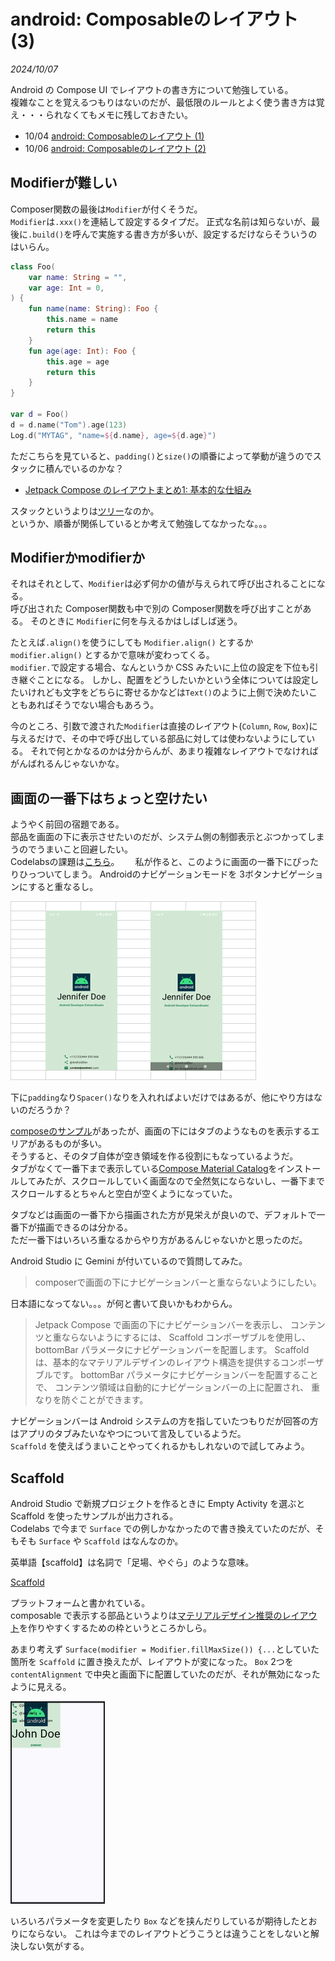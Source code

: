 # android: Composableのレイアウト (3)

<i>2024/10/07</i>

Android の Compose UI でレイアウトの書き方について勉強している。  
複雑なことを覚えるつもりはないのだが、最低限のルールとよく使う書き方は覚え・・・られなくてもメモに残しておきたい。

* 10/04 [android: Composableのレイアウト (1)](/2024/10/20241004-and.html)
* 10/06 [android: Composableのレイアウト (2)](/2024/10/20241006-and.html)

## Modifierが難しい

Composer関数の最後は`Modifier`が付くそうだ。  
`Modifier`は`.xxx()`を連結して設定するタイプだ。
正式な名前は知らないが、最後に`.build()`を呼んで実施する書き方が多いが、設定するだけならそういうのはいらん。

```kotlin
class Foo(
    var name: String = "",
    var age: Int = 0,
) {
    fun name(name: String): Foo {
        this.name = name
        return this
    }
    fun age(age: Int): Foo {
        this.age = age
        return this
    }
}

var d = Foo()
d = d.name("Tom").age(123)
Log.d("MYTAG", "name=${d.name}, age=${d.age}")
```

ただこちらを見ていると、`padding()`と`size()`の順番によって挙動が違うのでスタックに積んでいるのかな？

* [Jetpack Compose のレイアウトまとめ1: 基本的な仕組み](https://zenn.dev/wm3/articles/f7393d910fa312#padding-%E3%81%AE%E5%91%BC%E3%81%B3%E5%87%BA%E3%81%97%E9%A0%86%E5%BA%8F%E3%82%92%E5%A4%89%E3%81%88%E3%81%A6%E3%81%BF%E3%82%8B)

スタックというよりは[ツリー](https://developer.android.com/develop/ui/compose/layouts/constraints-modifiers?hl=ja)なのか。  
というか、順番が関係しているとか考えて勉強してなかったな。。。  

## Modifierかmodifierか

それはそれとして、`Modifier`は必ず何かの値が与えられて呼び出されることになる。  
呼び出された Composer関数も中で別の Composer関数を呼び出すことがある。
そのときに `Modifier`に何を与えるかはしばしば迷う。

たとえば`.align()`を使うにしても `Modifier.align()` とするか `modifier.align()` とするかで意味が変わってくる。  
`modifier.`で設定する場合、なんというか CSS みたいに上位の設定を下位も引き継ぐことになる。
しかし、配置をどうしたいかという全体については設定したいけれども文字をどちらに寄せるかなどは`Text()`のように上側で決めたいこともあればそうでない場合もあろう。

今のところ、引数で渡された`Modifier`は直接のレイアウト(`Column`, `Row`, `Box`)に与えるだけで、その中で呼び出している部品に対しては使わないようにしている。
それで何とかなるのかは分からんが、あまり複雑なレイアウトでなければがんばれるんじゃないかな。

## 画面の一番下はちょっと空けたい

ようやく前回の宿題である。  
部品を画面の下に表示させたいのだが、システム側の制御表示とぶつかってしまうのでうまいこと回避したい。  
Codelabsの課題は[こちら](https://developer.android.com/codelabs/basic-android-kotlin-compose-business-card?hl=ja&continue=https%3A%2F%2Fdeveloper.android.com%2Fcourses%2Fpathways%2Fandroid-basics-compose-unit-1-pathway-3%3Fhl%3Dja%23codelab-https%3A%2F%2Fdeveloper.android.com%2Fcodelabs%2Fbasic-android-kotlin-compose-business-card#0)。　　
私が作ると、このように画面の一番下にぴったりひっついてしまう。
Androidのナビゲーションモードを 3ボタンナビゲーションにすると重なるし。

![image](20241007a-1.png)

下に`padding`なり`Spacer()`なりを入れればよいだけではあるが、他にやり方はないのだろうか？

[composeのサンプル](https://github.com/android/compose-samples)があったが、画面の下にはタブのようなものを表示するエリアがあるものが多い。  
そうすると、そのタブ自体が空き領域を作る役割にもなっているようだ。  
タブがなくて一番下まで表示している[Compose Material Catalog](https://play.google.com/store/apps/details?id=androidx.compose.material.catalog)をインストールしてみたが、スクロールしていく画面なので全然気にならないし、一番下までスクロールするとちゃんと空白が空くようになっていた。

タブなどは画面の一番下から描画された方が見栄えが良いので、デフォルトで一番下が描画できるのは分かる。  
ただ一番下はいろいろ重なるからやり方があるんじゃないかと思ったのだ。

Android Studio に Gemini が付いているので質問してみた。

> composerで画面の下にナビゲーションバーと重ならないようにしたい。

日本語になってない。。。が何と書いて良いかもわからん。

> Jetpack Compose で画面の下にナビゲーションバーを表示し、 コンテンツと重ならないようにするには、 Scaffold コンポーザブルを使用し、bottomBar パラメータにナビゲーションバーを配置します。 
> Scaffold は、基本的なマテリアルデザインのレイアウト構造を提供するコンポーザブルです。 bottomBar パラメータにナビゲーションバーを配置することで、 コンテンツ領域は自動的にナビゲーションバーの上に配置され、 重なりを防ぐことができます。 

ナビゲーションバーは Android システムの方を指していたつもりだが回答の方はアプリのタブみたいなやつについて言及しているようだ。  
`Scaffold` を使えばうまいことやってくれるかもしれないので試してみよう。

## Scaffold

Android Studio で新規プロジェクトを作るときに Empty Activity を選ぶと Scaffold を使ったサンプルが出力される。  
Codelabs で今まで `Surface` での例しかなかったので書き換えていたのだが、そもそも `Surface` や `Scaffold` はなんなのか。

英単語【scaffold】は名詞で「足場、やぐら」のような意味。

[Scaffold](https://developer.android.com/develop/ui/compose/components/scaffold?hl=ja)

プラットフォームと書かれている。  
composable で表示する部品というよりは[マテリアルデザイン推奨のレイアウト](https://m2.material.io/design/layout/understanding-layout.html#composition)を作りやすくするための枠というところかしら。

あまり考えず `Surface(modifier = Modifier.fillMaxSize()) {...`としていた箇所を `Scaffold` に置き換えたが、レイアウトが変になった。
`Box` 2つを `contentAlignment` で中央と画面下に配置していたのだが、それが無効になったように見える。

![image](20241007a-2.png)

いろいろパラメータを変更したり `Box` などを挟んだりしているが期待したとおりにならない。
これは今までのレイアウトどうこうとは違うことをしないと解決しない気がする。
